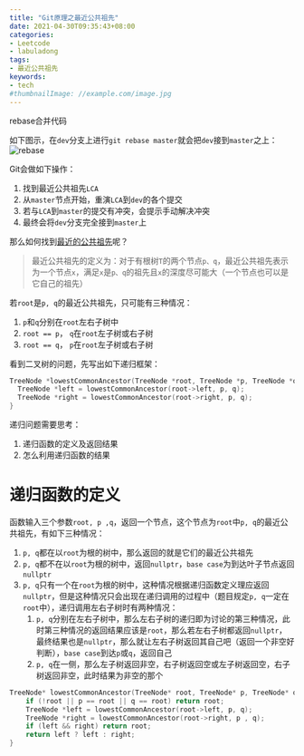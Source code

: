 ```yaml
---
title: "Git原理之最近公共祖先"
date: 2021-04-30T09:35:43+08:00
categories:
- Leetcode
- labuladong
tags:
- 最近公共祖先
keywords:
- tech
#thumbnailImage: //example.com/image.jpg
---
```

rebase合并代码
<!--more-->
如下图示，在`dev`分支上进行`git rebase master`就会把`dev`接到`master`之上：
![rebase]()

Git会做如下操作：
1. 找到最近公共祖先`LCA`
2. 从`master`节点开始，重演`LCA`到`dev`的各个提交
3. 若与`LCA`到`master`的提交有冲突，会提示手动解决冲突
4. 最终会将`dev`分支完全接到`master`上

那么如何找到[最近的公共祖先](https://leetcode-cn.com/problems/lowest-common-ancestor-of-a-binary-tree/)呢？

> 最近公共祖先的定义为：对于有根树`T`的两个节点`p、q`，最近公共祖先表示为一个节点`x`，满足`x`是`p、q`的祖先且`x`的深度尽可能大（一个节点也可以是它自己的祖先）

若`root`是`p, q`的最近公共祖先，只可能有三种情况：
1. `p`和`q`分别在`root`左右子树中
2. `root == p`， `q`在`root`左子树或右子树
3. `root == q`， `p`在`root`左子树或右子树

看到二叉树的问题，先写出如下递归框架：
```cpp
TreeNode *lowestCommonAncestor(TreeNode *root, TreeNode *p, TreeNode *q) {
  TreeNode *left = lowestCommonAncestor(root->left, p, q);
  TreeNode *right = lowestCommonAncestor(root->right, p, q);
}
```

递归问题需要思考：
1. 递归函数的定义及返回结果
2. 怎么利用递归函数的结果

# 递归函数的定义
函数输入三个参数`root, p ,q`，返回一个节点，这个节点为`root`中`p, q`的最近公共祖先，有如下三种情况：
1. `p, q`都在以`root`为根的树中，那么返回的就是它们的最近公共祖先
2. `p, q`都不在以`root`为根的树中，返回`nullptr`，`base case`为到达叶子节点返回`nullptr`
3. `p, q`只有一个在`root`为根的树中，这种情况根据递归函数定义理应返回`nullptr`，但是这种情况只会出现在递归调用的过程中（题目规定`p, q`一定在`root`中），递归调用左右子树时有两种情况：
   1. `p, q`分别在左右子树中，那么左右子树的递归即为讨论的第三种情况，此时第三种情况的返回结果应该是`root`，那么若左右子树都返回`nullptr`，最终结果也是`nullptr`，那么就让左右子树返回其自己吧（返回一个非空好判断），`base case`到达`p`或`q`，返回自己
   2. `p, q`在一侧，那么左子树返回非空，右子树返回空或左子树返回空，右子树返回非空，此时结果为非空的那个

```cpp
TreeNode* lowestCommonAncestor(TreeNode* root, TreeNode* p, TreeNode* q) {
    if (!root || p == root || q == root) return root;
    TreeNode *left = lowestCommonAncestor(root->left, p, q);
    TreeNode *right = lowestCommonAncestor(root->right, p , q);
    if (left && right) return root;
    return left ? left : right;
}
```
